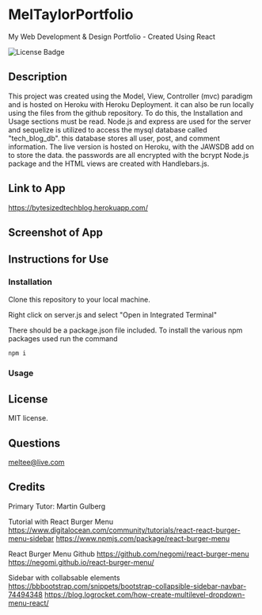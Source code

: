 # MelTaylorPortfolio

My Web Development &amp; Design Portfolio - Created Using React

![License Badge](https://img.shields.io/badge/license-MIT-brightgreen)

## Description

This project was created using the Model, View, Controller (mvc) paradigm and is hosted on Heroku with Heroku Deployment. it can also be run locally using the files from the github repository. To do this, the Installation and Usage sections must be read. Node.js and express are used for the server and sequelize is utilized to access the mysql database called "tech_blog_db". this database stores all user, post, and comment information. The live version is hosted on Heroku, with the JAWSDB add on to store the data. the passwords are all encrypted with the bcrypt Node.js package and the HTML views are created with Handlebars.js.

## Link to App

https://bytesizedtechblog.herokuapp.com/

## Screenshot of App

## Instructions for Use

### Installation

Clone this repository to your local machine.

Right click on server.js and select "Open in Integrated Terminal"

There should be a package.json file included. To install the various npm packages used run the command

```md
npm i
```

### Usage

## License

MIT license.

## Questions

meltee@live.com

## Credits

Primary Tutor: Martin Gulberg

Tutorial with React Burger Menu
https://www.digitalocean.com/community/tutorials/react-react-burger-menu-sidebar
https://www.npmjs.com/package/react-burger-menu

React Burger Menu Github
https://github.com/negomi/react-burger-menu
https://negomi.github.io/react-burger-menu/

Sidebar with collabsable elements
https://bbbootstrap.com/snippets/bootstrap-collapsible-sidebar-navbar-74494348
https://blog.logrocket.com/how-create-multilevel-dropdown-menu-react/
